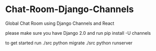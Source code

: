 # Chat-Room-Django-Channels
Global Chat Room using Django Channels and React

please make sure you have
Django 2.0
and run
pip install -U channels


to get started run
./src python migrate
./src python runserver

